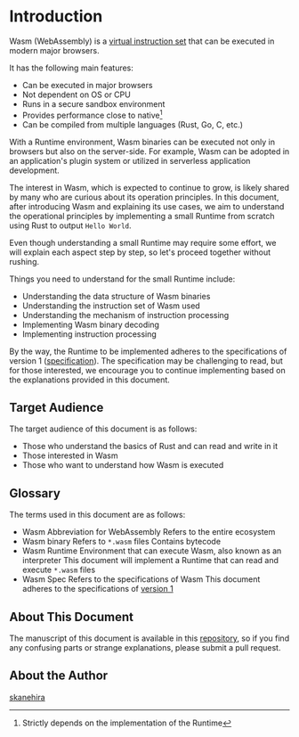 # Introduction

Wasm (WebAssembly) is a [virtual instruction set](https://en.wikipedia.org/wiki/Instruction_set_architecture) that can be executed in modern major browsers.

It has the following main features:

- Can be executed in major browsers
- Not dependent on OS or CPU
- Runs in a secure sandbox environment
- Provides performance close to native[^1]
- Can be compiled from multiple languages (Rust, Go, C, etc.)

With a Runtime environment, Wasm binaries can be executed not only in browsers but also on the server-side. For example, Wasm can be adopted in an application's plugin system or utilized in serverless application development.

The interest in Wasm, which is expected to continue to grow, is likely shared by many who are curious about its operation principles. In this document, after introducing Wasm and explaining its use cases, we aim to understand the operational principles by implementing a small Runtime from scratch using Rust to output `Hello World`.

Even though understanding a small Runtime may require some effort, we will explain each aspect step by step, so let's proceed together without rushing.

Things you need to understand for the small Runtime include:

- Understanding the data structure of Wasm binaries
- Understanding the instruction set of Wasm used
- Understanding the mechanism of instruction processing
- Implementing Wasm binary decoding
- Implementing instruction processing

By the way, the Runtime to be implemented adheres to the specifications of version 1 ([specification](https://www.w3.org/TR/wasm-core-1/)). The specification may be challenging to read, but for those interested, we encourage you to continue implementing based on the explanations provided in this document.

## Target Audience

The target audience of this document is as follows:

- Those who understand the basics of Rust and can read and write in it
- Those interested in Wasm
- Those who want to understand how Wasm is executed

## Glossary

The terms used in this document are as follows:

- Wasm
  Abbreviation for WebAssembly
  Refers to the entire ecosystem
- Wasm binary
  Refers to `*.wasm` files
  Contains bytecode
- Wasm Runtime
  Environment that can execute Wasm, also known as an interpreter
  This document will implement a Runtime that can read and execute `*.wasm` files
- Wasm Spec
  Refers to the specifications of Wasm
  This document adheres to the specifications of [version 1](https://www.w3.org/TR/wasm-core-1/)

## About This Document

The manuscript of this document is available in this [repository](https://github.com/skanehira/writing-a-wasm-runtime-in-rust), so if you find any confusing parts or strange explanations, please submit a pull request.

## About the Author

[skanehira](https://github.com/skanehira)

[^1]: Strictly depends on the implementation of the Runtime
